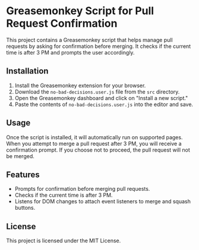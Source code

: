 # Greasemonkey Script for Pull Request Confirmation

This project contains a Greasemonkey script that helps manage pull requests by asking for confirmation before merging. It checks if the current time is after 3 PM and prompts the user accordingly.

## Installation

1. Install the Greasemonkey extension for your browser.
2. Download the `no-bad-decisions.user.js` file from the `src` directory.
3. Open the Greasemonkey dashboard and click on "Install a new script."
4. Paste the contents of `no-bad-decisions.user.js` into the editor and save.

## Usage

Once the script is installed, it will automatically run on supported pages. When you attempt to merge a pull request after 3 PM, you will receive a confirmation prompt. If you choose not to proceed, the pull request will not be merged.

## Features

- Prompts for confirmation before merging pull requests.
- Checks if the current time is after 3 PM.
- Listens for DOM changes to attach event listeners to merge and squash buttons.

## License

This project is licensed under the MIT License.